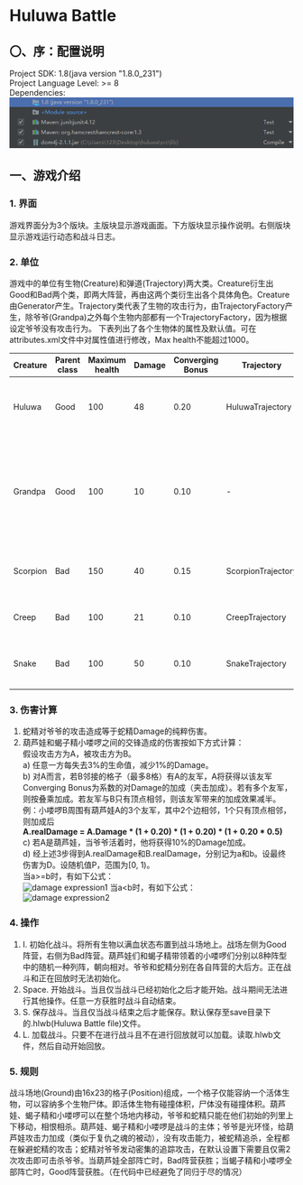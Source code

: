 # Huluwa Battle
## 〇、序：配置说明
Project SDK: 1.8(java version "1.8.0_231")  
Project Language Level: >= 8  
Dependencies:   
![Dependencies](./Dependencies.png)

## 一、游戏介绍
### 1. 界面
游戏界面分为3个版块。主版块显示游戏画面。下方版块显示操作说明。右侧版块显示游戏运行动态和战斗日志。

### 2. 单位
游戏中的单位有生物(Creature)和弹道(Trajectory)两大类。Creature衍生出Good和Bad两个类，即两大阵营，再由这两个类衍生出各个具体角色。Creature由Generator产生。Trajectory类代表了生物的攻击行为，由TrajectoryFactory产生，除爷爷(Grandpa)之外每个生物内部都有一个TrajectoryFactory，因为根据设定爷爷没有攻击行为。
下表列出了各个生物体的属性及默认值。可在attributes.xml文件中对属性值进行修改，Max health不能超过1000。

Creature | Parent class | Maximum health | Damage | Converging Bonus | Trajectory | Remarks
-|-|-|-|-|-|-
Huluwa | Good | 100 | 48 | 0.20 | HuluwaTrajectory | Melee. Fight against Scorpion and Creep.
Grandpa | Good | 100 | 10 | 0.10 | - | Can't attack. Provide 10% damage bonus for Huluwa if alive. Try to dodge Snake's attack.
Scorpion | Bad | 150 | 40 | 0.15 | ScorpionTrajectory | Melee. Tanky. Fight against Huluwa.
Creep | Bad | 100 | 21 | 0.10 | CreepTrajectory | Melee. Fight against Huluwa.
Snake | Bad | 100 | 50 | 0.10 | SnakeTrajectory | Long-range. Especially hunt Grandpa.

### 3. 伤害计算
1) 蛇精对爷爷的攻击造成等于蛇精Damage的纯粹伤害。
2) 葫芦娃和蝎子精小喽啰之间的交锋造成的伤害按如下方式计算：  
  假设攻击方为A，被攻击方为B。  
  a) 任意一方每失去3%的生命值，减少1%的Damage。  
  b) 对A而言，若B邻接的格子（最多8格）有A的友军，A将获得以该友军Converging Bonus为系数的对Damage的加成（夹击加成）。若有多个友军，则按叠乘加成。若友军与B只有顶点相邻，则该友军带来的加成效果减半。例：小喽啰B周围有葫芦娃A的3个友军，其中2个边相邻，1个只有顶点相邻，则加成后  
  **A.realDamage = A.Damage * (1 + 0.20) * (1 + 0.20) * (1 + 0.20 * 0.5)**  
  c) 若A是葫芦娃，当爷爷活着时，他将获得10%的Damage加成。  
  d) 经上述3步得到A.realDamage和B.realDamage，分别记为a和b。设最终伤害为D。设随机值P，范围为\[0, 1)。  
  当a>=b时，有如下公式：  
  ![damage expression1](http://latex.codecogs.com/gif.latex?D=(24+12P)\*(\frac{(\frac{a}{b}+3)^4}{512}+0.5))  
  当a<b时，有如下公式：  
  ![damage expression2](http://latex.codecogs.com/gif.latex?D=(24+12P)/(\frac{(\frac{b}{a}+3)^4}{512}+0.5))

### 4. 操作  
1) I. 初始化战斗。将所有生物以满血状态布置到战斗场地上。战场左侧为Good阵营，右侧为Bad阵营。葫芦娃们和蝎子精带领着的小喽啰们分别以8种阵型中的随机一种列阵，朝向相对。爷爷和蛇精分别在各自阵营的大后方。正在战斗和正在回放时无法初始化。
2) Space. 开始战斗。当且仅当战斗已经初始化之后才能开始。战斗期间无法进行其他操作。任意一方获胜时战斗自动结束。
3) S. 保存战斗。当且仅当战斗结束之后才能保存。默认保存至save目录下的.hlwb(Huluwa Battle file)文件。
4) L. 加载战斗。只要不在进行战斗且不在进行回放就可以加载。读取.hlwb文件，然后自动开始回放。

### 5. 规则
战斗场地(Ground)由16x23的格子(Position)组成，一个格子仅能容纳一个活体生物，可以容纳多个生物尸体。即活体生物有碰撞体积，尸体没有碰撞体积。葫芦娃、蝎子精和小喽啰可以在整个场地内移动，爷爷和蛇精只能在他们初始的列里上下移动，相恨相杀。葫芦娃、蝎子精和小喽啰是战斗的主体；爷爷是光环怪，给葫芦娃攻击力加成（类似于复仇之魂的被动），没有攻击能力，被蛇精追杀，全程都在躲避蛇精的攻击；蛇精对爷爷发动密集的追踪攻击，在默认设置下需要且仅需2次攻击即可击杀爷爷。当葫芦娃全部阵亡时，Bad阵营获胜；当蝎子精和小喽啰全部阵亡时，Good阵营获胜。（在代码中已经避免了同归于尽的情况）
